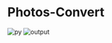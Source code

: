 # Photos-Convert

![py](https://user-images.githubusercontent.com/55847412/126196739-3e4a0c23-709f-4c93-a0ae-2954592a7aa4.png)
![output](https://user-images.githubusercontent.com/55847412/126196729-29a1e980-a290-4fe5-8aac-ee1dedb7e87b.png)

